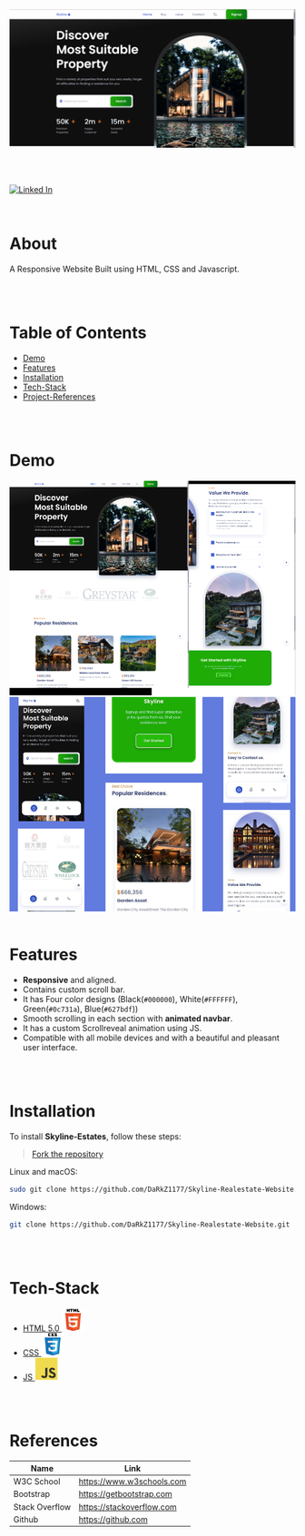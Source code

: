 <div><img src="assets/img/Banner1.png" ></div>

<br><br>

[![Linked In](https://img.shields.io/badge/LinkedIn-0077B5?style=for-the-badge&logo=linkedin&logoColor=white)](https://www.linkedin.com/in/darkz1177/)

<br>

# About

A Responsive Website Built using HTML, CSS and Javascript.

<br>
<br>

# Table of Contents
- [Demo](#Demo)
- [Features](#Features)
- [Installation](#Installation)
- [Tech-Stack](#Tech-Stack)
- [Project-References](#References)

<br>
<br>

# Demo

<img src="assets/img/demo1.png">
<img src="assets/img/Demo2.png">

<br>
<br>

# Features

- **Responsive** and aligned.
- Contains custom scroll bar.
- It has Four color designs (Black(`#000000`), White(`#FFFFFF`), Green(`#0c731a`), Blue(`#627bdf`))
- Smooth scrolling in each section with **animated navbar**.
- It has a custom Scrollreveal animation using JS.
- Compatible with all mobile devices and with a beautiful and pleasant user interface.

<br>
<br>

# Installation

To install **Skyline-Estates**, follow these steps:

> [Fork the repository](https://github.com/DaRkZ1177/Skyline-Realestate-Website/fork) 

Linux and macOS:

```bash
sudo git clone https://github.com/DaRkZ1177/Skyline-Realestate-Website.git
```

Windows:

```bash
git clone https://github.com/DaRkZ1177/Skyline-Realestate-Website.git
```

<br>
<br>

# Tech-Stack

- <div><a href="https://www.w3.org/html/" target="_blank">HTML 5.0 <img src="https://raw.githubusercontent.com/devicons/devicon/master/icons/html5/html5-original-wordmark.svg" alt="html5" width="40" height="40"/> </a></div>

- <div><a href="https://www.w3schools.com/css/" target="_blank"> CSS <img src="https://raw.githubusercontent.com/devicons/devicon/master/icons/css3/css3-original-wordmark.svg" alt="css3" width="40" height="40"/> </a>

- <div><a href="https://developer.mozilla.org/en-US/docs/Web/JavaScript" target="_blank"> JS <img src="https://raw.githubusercontent.com/devicons/devicon/master/icons/javascript/javascript-original.svg" alt="javascript" width="40" height="40"/> </a></div>

<br>
<br>

# References

| Name | Link |
| --- | ---|
| W3C School | https://www.w3schools.com |
| Bootstrap | https://getbootstrap.com |
| Stack Overflow | https://stackoverflow.com |
| Github | https://github.com |
